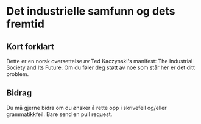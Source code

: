 # Det industrielle samfunn og dets fremtid
## Kort forklart
Dette er en norsk oversettelse av Ted Kaczynski's manifest: The Industrial
Society and Its Future. Om du føler deg støtt av noe som står her er det ditt
problem.

## Bidrag
Du må gjerne bidra om du ønsker å rette opp i skrivefeil og/eller
grammatikkfeil. Bare send en pull request.
